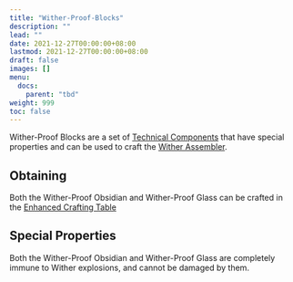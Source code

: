 ```yaml
---
title: "Wither-Proof-Blocks"
description: ""
lead: ""
date: 2021-12-27T00:00:00+08:00
lastmod: 2021-12-27T00:00:00+08:00
draft: false
images: []
menu: 
  docs:
    parent: "tbd"
weight: 999
toc: false
---
```


Wither-Proof Blocks are a set of [Technical Components](/docs/slimefun/technical-components) that have special properties and can be used to craft the [Wither Assembler](/docs/slimefun/wither-assembler).

## Obtaining

Both the Wither-Proof Obsidian and Wither-Proof Glass can be crafted in the [Enhanced Crafting Table](/docs/slimefun/enhanced-crafting-table)

## Special Properties

Both the Wither-Proof Obsidian and Wither-Proof Glass are completely immune to Wither explosions, and cannot be damaged by them.
